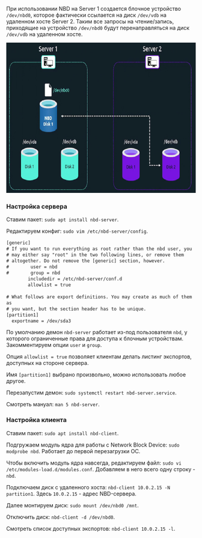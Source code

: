 При использовании NBD на Server 1 создается блочное устройство `/dev/nbd0`, которое фактически ссылается на диск `/dev/vdb` на удаленном хосте Server 2. Таким все запросы на чтение/запись, приходящие на устройство `/dev/nbd0` будут перенаправляться на диск `/dev/vdb` на удаленном хосте.

<img src="image.png" width="700" height="400"><br>

### Настройка сервера

Ставим пакет: `sudo apt install nbd-server`.

Редактируем конфиг: `sudo vim /etc/nbd-server/config`.

```
[generic]
# If you want to run everything as root rather than the nbd user, you
# may either say "root" in the two following lines, or remove them
# altogether. Do not remove the [generic] section, however.
#        user = nbd
#        group = nbd
        includedir = /etc/nbd-server/conf.d
        allowlist = true

# What follows are export definitions. You may create as much of them as
# you want, but the section header has to be unique.
[partition1]
  exportname = /dev/sda3
```

По умолчанию демон `nbd-server` работает из-под пользователя `nbd`, у которого ограниченные права для доступа к блочным устройствам. Закомментируем опции `user` и `group`.

Опция `allowlist = true` позволяет клиентам делать листинг экспортов, доступных на стороне сервера.

Имя `[partition1]` выбрано произвольно, можно использовать любое другое.

Перезапустим демон: `sudo systemctl restart nbd-server.service`.

Смотреть мануал: `man 5 nbd-server`.

### Настройка клиента

Ставим пакет: `sudo apt install nbd-client`.

Подгружаем модуль ядра для работы с Network Block Device: `sudo modprobe nbd`. Работает до первой перезагрузки ОС.

Чтобы включить модуль ядра навсегда, редактируем файл: `sudo vi /etc/modules-load.d/modules.conf`. Добавляем в него всего одну строку - `nbd`.

Подключаем диск с удаленного хоста: `nbd-client 10.0.2.15 -N partition1`. Здесь `10.0.2.15` - адрес NBD-сервера.

Далее монтируем диск: `sudo mount /dev/nbd0 /mnt`.

Отключить диск: `nbd-client -d /dev/nbd0`.

Смотреть список доступных экспортов: `nbd-client 10.0.2.15 -l`.